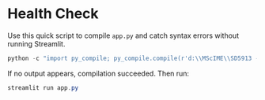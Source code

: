 # Health Check

Use this quick script to compile `app.py` and catch syntax errors without running Streamlit.

```powershell
python -c "import py_compile; py_compile.compile(r'd:\\MScIME\\SD5913 - Creative Programming for Designers and Artists\\Healing App\\app.py', doraise=True)"
```

If no output appears, compilation succeeded. Then run:

```powershell
streamlit run app.py
```
